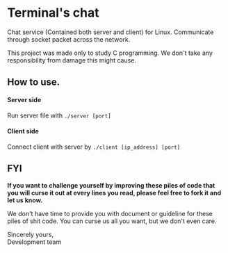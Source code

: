 # Terminal's chat
Chat service (Contained both server and client) for Linux. Communicate through socket packet across the network. 

This project was made only to study C programming. We don't take any responsibility from damage this might cause.

## How to use.

#### Server side
  Run server file with `./server [port]`

#### Client side 
  Connect client with server by `./client [ip_address] [port]`
  
## FYI

**If you want to challenge yourself by improving these piles of code that you will curse it out at every lines you read, please feel free to fork it and let us know.**

We don't have time to provide you with document or guideline for these piles of shit code. You can curse us all you want, but we don't even care.


Sincerely yours, <br />
Development team
